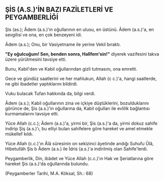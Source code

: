 ## ŞİS (A.S.)'İN BAZI FAZİLETLERİ VE PEYGAMBERLİĞİ

Şis (as.); Âdem (a.s.)'ın oğullarının en ulu­su, en üstünü. Âdem (a.s.)'a, en sevgilisi ve ona, en çok benzeyeni idi.

Âdem (a.s.); Onu, bir Vasiyetname ile yeri­ne Vekil bıraktı.

**"Ey oğulcuğum! Sen, benden sonra, Halîfem'sin!"** diyerek vazifesini takva üzere yürütmesini tavsiye etti.

Bunu, Kabil'den ve Kabil oğullarından gizli tutmasını, ona emretti.

Gece ve gündüz saatlerini ve her mahlukun, Allah (c c.)'a, hangi saatlerde, ne gibi ibadet­ler yaptıklarını bildirdi.

Vuku bulacak Tufan hakkında da, bilgi ver­di.

Âdem (a.s.); Kabil oğullarının zina ve içki­ye düştüklerini, bozulduklarını görünce de, Şis (a.s.)'in oğullarına da, Kabil oğulları ile evlilik bağlantısı kurmamalarını tavsiye etti.

Yüce Allah (c.c.); Âdem (a.s.)'a, yirmi bir, Şis (a.s.)'a da, yirmi dokuz sahife indirip Şiş (a.s.)'ı, bu elliyi bulan sahifelere göre hareket ve amel etmekle mükellef kıldı.

Yüce Allah (c.c.)'ın Âlâ sûresinin on seki­zinci âyetinde andığı Suhufu Ûlâ, Hibetullâh Şis b Âdem (a.s.) ile İdris (a.s.)'a indirilmiş olan Sahife'lerdi.

Peygamberlik, Din, ibâdet ve Yüce Allah (c.c.)'ın Hak ve Şeriatlarına göre hareket Şis (a.s.)'da oğullarında bulundu.

(Peygamberler Tarihi, M.A. Köksal, Sh.: 68)
